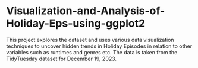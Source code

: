 # Visualization-and-Analysis-of-Holiday-Eps-using-ggplot2
This project explores the dataset and uses various data visualization techniques to uncover hidden trends in Holiday Episodes in relation to other variables such as runtimes and genres etc. The data is taken from the TidyTuesday dataset for December 19, 2023.
